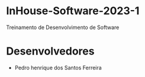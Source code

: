 # InHouse-Software-2023-1
Treinamento de Desenvolvimento de Software

# Desenvolvedores

- Pedro henrique dos Santos Ferreira